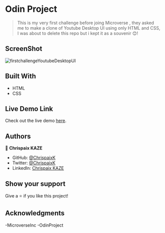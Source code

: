 # Odin Project
> This is my very first challenge before joing Microverse , they asked me to make a clone of Youtube Desktop UI using only HTML and CSS, I was about to delete this repo but i kept it as a souvenir 😊!

## ScreenShot

![firstchallengeYoutubeDesktopUI](https://user-images.githubusercontent.com/71190715/189539637-e3fe1e4f-eb86-451e-a0d1-ea7d6bb01af8.png)


## Built With

- HTML
- CSS
## Live Demo Link

Check out the live demo [here](https://chrispaixk.github.io/First-Challenge/).

## Authors

👤 **Chrispaix KAZE**

- GitHub: [@ChrispaixK](https://github.com/ChrispaixK)
- Twitter: [@ChrispaixK](https://twitter.com/ChrispaixK)
- LinkedIn: [Chrispaix KAZE](https://www.linkedin.com/in/chrispaix-kaze-70445a175/)


## Show your support

Give a ⭐️ if you like this project!

## Acknowledgments

-MicroverseInc
-OdinProject
